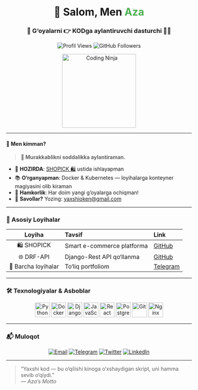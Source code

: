 <div align="center">
  <h1>👋 Salom, Men <span style="color:#4CAF50;">Aza</span></h1>
  <h3>🚀 G‘oyalarni 👉 <strong>KOD</strong>ga aylantiruvchi dasturchi 👨‍💻</h3>
  <p>
    <img src="https://komarev.com/ghpvc/?username=yaxshioken&label=Profil%20kirishlari&color=4CAF50&style=flat" alt="Profil Views" />
    <img src="https://img.shields.io/github/followers/yaxshioken?label=Followers&style=social" alt="GitHub Followers" />
  </p>
  <p>
    <img src="https://media.giphy.com/media/26tknCqiJrBQG6bxC/giphy.gif" alt="Coding Ninja" width="200"/>
  </p>
</div>

---

#### 🔮 Men kimman?
> **🧩 Murakkablikni soddalikka aylantiraman.**

- 🔨 **HOZIRDA**: [SHOPICK 🛍️](https://github.com/yaxshioken/shopick) ustida ishlayapman  
- 📚 **O‘rganyapman**: Docker & Kubernetes — loyihalarga konteyner magiyasini olib kiraman  
- 🤝 **Hamkorlik**: Har doim yangi g‘oyalarga ochiqman!  
- 💬 **Savollar?** Yozing: yaxshioken@gmail.com  
---

### 💎 Asosiy Loyihalar
| Loyiha | Tavsif | Link |
| :---: | :--- | :--- |
| 🛍️ SHOPICK | Smart e-commerce platforma | [GitHub](https://github.com/yaxshioken/shopick) |
| 🌐 DRF-API | Django-Rest API qo‘llanma | [GitHub](https://github.com/yaxshioken/Django-Rest-Framework) |
| 🔗 Barcha loyihalar | To‘liq portfoliom | [Telegram](https://t.me/Baratov_777) |

---

### 🛠️ Texnologiyalar & Asboblar
<p align="center">
  <img src="https://cdn.jsdelivr.net/gh/devicons/devicon/icons/python/python-original.svg" alt="Python" width="40" height="40"/>
  <img src="https://cdn.jsdelivr.net/gh/devicons/devicon/icons/docker/docker-original.svg" alt="Docker" width="40" height="40"/>
  <img src="https://cdn.jsdelivr.net/gh/devicons/devicon/icons/django/django-original.svg" alt="Django" width="40" height="40"/>
  <img src="https://cdn.jsdelivr.net/gh/devicons/devicon/icons/javascript/javascript-original.svg" alt="JavaScript" width="40" height="40"/>
  <img src="https://cdn.jsdelivr.net/gh/devicons/devicon/icons/react/react-original.svg" alt="React" width="40" height="40"/>
  <img src="https://cdn.jsdelivr.net/gh/devicons/devicon/icons/postgresql/postgresql-original.svg" alt="PostgreSQL" width="40" height="40"/>
  <img src="https://cdn.jsdelivr.net/gh/devicons/devicon/icons/git/git-original.svg" alt="Git" width="40" height="40"/>
  <img src="https://cdn.jsdelivr.net/gh/devicons/devicon/icons/nginx/nginx-original.svg" alt="Nginx" width="40" height="40"/>
</p>

---

### 📬 Muloqot 
<div align="center">
  <a href="mailto:yaxshioken@gmail.com"><img src="https://img.shields.io/badge/✉️-Email-informational?logo=gmail" alt="Email"/></a>
  <a href="https://t.me/Baratov_777"><img src="https://img.shields.io/badge/💬-Telegram-blue?logo=telegram" alt="Telegram"/></a>
  <a href="https://twitter.com/yaxshioken"><img src="https://img.shields.io/badge/🐦-Twitter-blue?logo=twitter" alt="Twitter"/></a>
  <a href="https://linkedin.com/in/yaxshioken"><img src="https://img.shields.io/badge/🔗-LinkedIn-blue?logo=linkedin" alt="LinkedIn"/></a>
</div>

---

> “Yaxshi kod — bu o‘qilishi kinoga o‘xshaydigan skript, uni hamma sevib o‘qiydi.”  
> _— Aza’s Motto_
